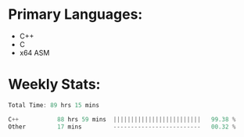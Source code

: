 # Primary Languages:
- C++
- C
- x64 ASM

# Weekly Stats:
<!--START_SECTION:waka-->

```C++
Total Time: 89 hrs 15 mins

C++           88 hrs 59 mins  |||||||||||||||||||||||||   99.38 %
Other         17 mins         -------------------------   00.32 %
```

<!--END_SECTION:waka-->


